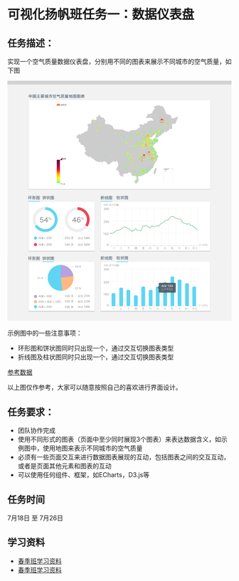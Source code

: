 # 可视化扬帆班任务一：数据仪表盘

## 任务描述：

实现一个空气质量数据仪表盘，分别用不同的图表来展示不同城市的空气质量，如下图

![示例图](../../asset/vis_yangfan_task1.png)

示例图中的一些注意事项：

* 环形图和饼状图同时只出现一个，通过交互切换图表类型
* 折线图及柱状图同时只出现一个，通过交互切换图表类型

[参考数据](../../asset/aqidata.xlsx)

以上图仅作参考，大家可以随意按照自己的喜欢进行界面设计。

## 任务要求：

* 团队协作完成
* 使用不同形式的图表（页面中至少同时展现3个图表）来表达数据含义，如示例图中，使用地图来表示不同城市的空气质量
* 必须有一些页面交互来进行数据图表展现的互动，包括图表之间的交互互动，或者是页面其他元素和图表的互动
* 可以使用任何组件、框架，如ECharts，D3.js等

## 任务时间

7月18日 至 7月26日

## 学习资料

* [春季班学习资料](https://github.com/baidu-ife/ife/tree/master/2015_spring/task/task0001)
* [春季班学习资料](https://github.com/baidu-ife/ife/tree/master/2015_spring/task/task0002)
